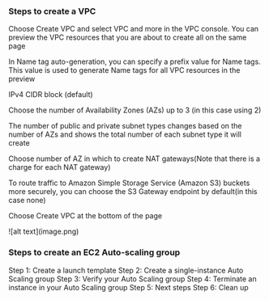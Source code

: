 <h3>Steps to create a VPC</h3>

<p>Choose Create VPC and select VPC and more in the VPC console. You can preview the VPC resources that you are about to create all on the same page</p>
<p>In Name tag auto-generation, you can specify a prefix value for Name tags. This value is used to generate Name tags for all VPC resources in the preview</p>
<p>IPv4 CIDR block (default)</p>
<p>Choose the number of Availability Zones (AZs) up to 3 (in this case using 2)</p>
<p>The number of public and private subnet types changes based on the number of AZs and shows the total number of each subnet type it will create</p>
<p>Choose number of AZ in which to create NAT gateways(Note that there is a charge for each NAT gateway) </p>
<p>To route traffic to Amazon Simple Storage Service (Amazon S3) buckets more securely, you can choose the S3 Gateway endpoint by default(in this case none) </p>
<p>Choose Create VPC at the bottom of the page</p>
![alt text](image.png)


<h3>Steps to create an EC2 Auto-scaling group</h3>
Step 1: Create a launch template
Step 2: Create a single-instance Auto Scaling group
Step 3: Verify your Auto Scaling group
Step 4: Terminate an instance in your Auto Scaling group
Step 5: Next steps
Step 6: Clean up




